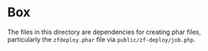 Box
===

The files in this directory are dependencies for creating phar files,
particularly the `zfdeploy.phar` file via `public/zf-deploy/job.php`.
